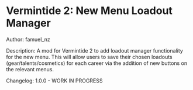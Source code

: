 # Vermintide 2: New Menu Loadout Manager

Author: 
famuel_nz

Description:
A mod for Vermintide 2 to add loadout manager functionality for the new menu.
This will allow users to save their chosen loadouts (gear/talents/cosmetics) for each career via the addition of new buttons on the relevant menus.

Changelog:
1.0.0 - WORK IN PROGRESS